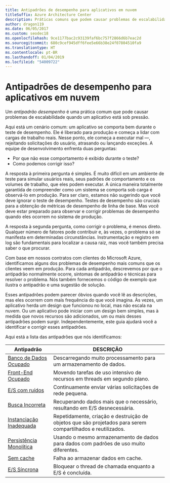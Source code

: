 ```yaml
---
title: Antipadrões de desempenho para aplicativos em nuvem
titleSuffix: Azure Architecture Center
description: Práticas comuns que podem causar problemas de escalabilidade.
author: dragon119
ms.date: 06/05/2017
ms.custom: seodec18
ms.openlocfilehash: 9ce1177bac2c93139faf6bc757f2866d6b7eac2d
ms.sourcegitcommit: 680c9cef945dff6fee5e66b38e24f07804510fa9
ms.translationtype: HT
ms.contentlocale: pt-BR
ms.lasthandoff: 01/04/2019
ms.locfileid: "54009722"
---
```

# <a name="performance-antipatterns-for-cloud-applications"></a>Antipadrões de desempenho para aplicativos em nuvem

Um *antipadrão desempenho* é uma prática comum que pode causar problemas de escalabilidade quando um aplicativo está sob pressão.

Aqui está um cenário comum: um aplicativo se comporta bem durante o teste de desempenho. Ele é liberado para produção e começa a lidar com cargas de trabalho reais. Nesse ponto, ele começa a executar mal &mdash;, rejeitando solicitações do usuário, atrasando ou lançando exceções. A equipe de desenvolvimento enfrenta duas perguntas:

- Por que não esse comportamento é exibido durante o teste?
- Como podemos corrigir isso?

A resposta à primeira pergunta é simples. É muito difícil em um ambiente de teste para simular usuários reais, seus padrões de comportamento e os volumes de trabalho, que eles podem executar. A única maneira totalmente garantida de compreender como um sistema se comporta sob carga é observá-lo em produção. Para ser claro, estamos não sugerindo que você deve ignorar o teste de desempenho. Testes de desempenho são cruciais para a obtenção de métricas de desempenho de linha de base. Mas você deve estar preparado para observar e corrigir problemas de desempenho quando eles ocorrem no sistema de produção.

A resposta à segunda pergunta, como corrigir o problema, é menos direto. Qualquer número de fatores pode contribuir e, às vezes, o problema só se manifesta em determinadas circunstâncias. Instrumentação e registro em log são fundamentais para localizar a causa raiz, mas você também precisa saber o que procurar.

Com base em nossos contratos com clientes do Microsoft Azure, identificamos alguns dos problemas de desempenho mais comuns que os clientes veem em produção. Para cada antipadrão, descrevemos por que o antipadrão normalmente ocorre, sintomas de antipadrão e técnicas para resolver o problema. Nós também fornecemos o código de exemplo que ilustra o antipadrão e uma sugestão de solução.

Esses antipadrões podem parecer óbvios quando você lê as descrições, mas eles ocorrem com mais frequência do que você imagina. Às vezes, um aplicativo herda um design que funcionou no local, mas não escala na nuvem. Ou um aplicativo pode iniciar com um design bem simples, mas à medida que novos recursos são adicionados, um ou mais desses antipadrões podem surgir. Independentemente, este guia ajudará você a identificar e corrigir esses antipadrões.

Aqui está a lista das antipadrões que nós identificamos:

| Antipadrão | DESCRIÇÃO |
|-------------|-------------|
| [Banco de Dados Ocupado][BusyDatabase] | Descarregando muito processamento para um armazenamento de dados. |
| [Front-End Ocupado][BusyFrontEnd] | Movendo tarefas de uso intensivo de recursos em threads em segundo plano. |
| [E/S com ruídos][ChattyIO] | Continuamente enviar várias solicitações de rede pequena. |
| [Busca Incorreta][ExtraneousFetching] | Recuperando dados mais que o necessário, resultando em E/S desnecessária. |
| [Instanciação Inadequada][ImproperInstantiation] | Repetidamente, criação e destruição de objetos que são projetados para serem compartilhados e reutilizados. |
| [Persistência Monolítica][MonolithicPersistence] | Usando o mesmo armazenamento de dados para dados com padrões de uso muito diferentes. |
| [Sem cache][NoCaching] | Falha ao armazenar dados em cache. |
| [E/S Síncrona][SynchronousIO] | Bloquear o thread de chamada enquanto a E/S é concluída. |

[BusyDatabase]: ./busy-database/index.md
[BusyFrontEnd]: ./busy-front-end/index.md
[ChattyIO]: ./chatty-io/index.md
[ExtraneousFetching]: ./extraneous-fetching/index.md
[ImproperInstantiation]: ./improper-instantiation/index.md
[MonolithicPersistence]: ./monolithic-persistence/index.md
[NoCaching]: ./no-caching/index.md
[SynchronousIO]: ./synchronous-io/index.md

